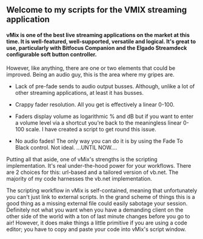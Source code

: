## **Welcome to my scripts for the VMIX streaming application**

#### vMix is one of the best live streaming applications on the market at this time. It is well-featured, well-supported, versatile and logical. It's great to use, particularly with Bitfocus Companion and the Elgado Streamdeck configurable soft button controller. 

However, like anything, there are one or two elements that could be improved. Being an audio guy, this is the area where my gripes are.

* Lack of pre-fade sends to audio output busses. Although, unlike a lot of other streaming applications, at least it has busses.

* Crappy fader resolution. All you get is effectively a linear 0-100.

* Faders display volume as logarithmic % and dB but if you want to enter a volume level via a shortcut you're back to the meaningless linear 0-100 scale. I have created a script to get round this issue.

* No audio fades! The only way you can do it is by using the Fade To Black control. Not ideal. ...UNTIL NOW....

Putting all that aside, one of vMix's strengths is the scripting implementation. It's real under-the-hood power for your workflows. There are 2 choices for this: url-based and a tailored version of vb.net.
The majority of my code harnesses the vb.net implementation.

The scripting workflow in vMix is self-contained, meaning that unfortunately you can't just link to external scripts. In the grand scheme of things this is a good thing as a missing external file could easily sabotage your session. Definitely not what you want when you have a demanding client on the other side of the world with a ton of last minute changes before you go to air! However, it does make things a little primitive if you are using a code editor; you have to copy and paste your code into vMix's script window.
